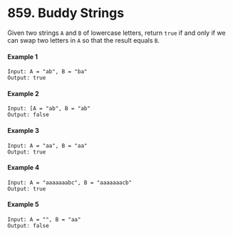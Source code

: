 # 859. Buddy Strings

Given two strings `A` and `B` of lowercase letters, return `true` if and only if we can swap two letters in `A` so that the result equals `B`.

#### Example 1

```
Input: A = "ab", B = "ba"
Output: true
```

#### Example 2

```
Input: [A = "ab", B = "ab"
Output: false
```

#### Example 3

```
Input: A = "aa", B = "aa"
Output: true
```

#### Example 4

```
Input: A = "aaaaaaabc", B = "aaaaaaacb"
Output: true
```

#### Example 5

```
Input: A = "", B = "aa"
Output: false
```
